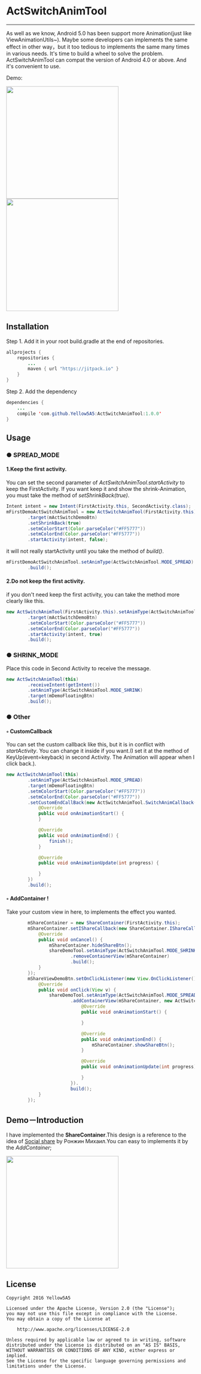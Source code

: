 # ActSwitchAnimTool

---

As well as we know, Android 5.0 has been support more Animation(just like ViewAnimationUtils~). Maybe some developers can implements the same effect in other way，but it too tedious to implements the same many times in various needs. It's time to build a wheel to solve the problem. ActSwitchAnimTool can compat the version of Android 4.0 or above. And it's convenient to use.

Demo:

<img src="image/demo_show1.gif" width=300></img>
<img src="image/demo_show2.gif" width=300></img>


## Installation

Step 1. Add it in your root build.gradle at the end of repositories.

```java
allprojects {
	repositories {
		...
		maven { url "https://jitpack.io" }
	}
}
```
Step 2. Add the dependency

```java
dependencies {
    ...
    compile 'com.github.Yellow5A5:ActSwitchAnimTool:1.0.0'
}
```

## Usage

### ● SPREAD_MODE

#### 1.Keep the first activity.

You can set the second parameter of *ActSwitchAnimTool.startActivity* to keep the FirstActivity. If you want keep it and show the shrink-Animation, you must take the method of *setShrinkBack(true)*.

```java
Intent intent = new Intent(FirstActivity.this, SecondActivity.class);
mFirstDemoActSwitchAnimTool = new ActSwitchAnimTool(FirstActivity.this).setAnimType(ActSwitchAnimTool.MODE_SPREAD)
        .target(mActSwitchDemoBtn)
        .setShrinkBack(true)
        .setmColorStart(Color.parseColor("#FF5777"))
        .setmColorEnd(Color.parseColor("#FF5777"))
        .startActivity(intent, false);
```
it will not really startActivity until you take the method of *build()*.

```java
mFirstDemoActSwitchAnimTool.setAnimType(ActSwitchAnimTool.MODE_SPREAD)
		.build();
```

#### 2.Do not keep the first activity.

if you don't need keep the first activity, you can take the method more clearly like this.

```java
new ActSwitchAnimTool(FirstActivity.this).setAnimType(ActSwitchAnimTool.MODE_SPREAD)
        .target(mActSwitchDemoBtn)
        .setmColorStart(Color.parseColor("#FF5777"))
        .setmColorEnd(Color.parseColor("#FF5777"))
        .startActivity(intent, true)
        .build();
```

### ● SHRINK_MODE

Place this code in Second Activity to receive the message.

```java
new ActSwitchAnimTool(this)
        .receiveIntent(getIntent())
        .setAnimType(ActSwitchAnimTool.MODE_SHRINK)
        .target(mDemoFloatingBtn)
        .build();
```

### ● Other 

#### ◦ CustomCallback

You can set the custom callback like this, but it is in conflict with *startActivity*. You can change it inside if you want.(I set it at the method of KeyUp(event=keyback) in second Activity. The Animation will appear when I click back.). 

```java
new ActSwitchAnimTool(this)
        .setAnimType(ActSwitchAnimTool.MODE_SPREAD)
        .target(mDemoFloatingBtn)
        .setmColorStart(Color.parseColor("#FF5777"))
        .setmColorEnd(Color.parseColor("#FF5777"))
        .setCustomEndCallBack(new ActSwitchAnimTool.SwitchAnimCallback() {
            @Override
            public void onAnimationStart() {
            }

            @Override
            public void onAnimationEnd() {
                finish();
            }

            @Override
            public void onAnimationUpdate(int progress) {

            }
        })
        .build();
```


#### ◦ AddContainer !

Take your custom view in here, to implements the effect you wanted.

```java
        mShareContainer = new ShareContainer(FirstActivity.this);
        mShareContainer.setIShareCallback(new ShareContainer.IShareCallback() {
            @Override
            public void onCancel() {
                mShareContainer.hideShareBtn();
                shareDemoTool.setAnimType(ActSwitchAnimTool.MODE_SHRINK)
                        .removeContainerView(mShareContainer)
                        .build();
            }
        });
        mShareViewDemoBtn.setOnClickListener(new View.OnClickListener() {
            @Override
            public void onClick(View v) {
                shareDemoTool.setAnimType(ActSwitchAnimTool.MODE_SPREAD)
                        .addContainerView(mShareContainer, new ActSwitchAnimTool.SwitchAnimCallback() {
                            @Override
                            public void onAnimationStart() {

                            }

                            @Override
                            public void onAnimationEnd() {
                                mShareContainer.showShareBtn();
                            }

                            @Override
                            public void onAnimationUpdate(int progress) {

                            }
                        }).
                        build();
            }
        });
```


## Demo－Introduction

I have implemented the **ShareContainer**.This design is a reference to the idea of [Social share](https://ios.uplabs.com/posts/social-share-734184f5-822e-4e59-bf44-a713c4595dc0) by Ронжин Михаил.You can easy to implements it by the *AddContainer*;


<img src="image/demo_show2.gif" width=300></img>


## License

    Copyright 2016 Yellow5A5
    
    Licensed under the Apache License, Version 2.0 (the "License");
    you may not use this file except in compliance with the License.
    You may obtain a copy of the License at
    
        http://www.apache.org/licenses/LICENSE-2.0
    
    Unless required by applicable law or agreed to in writing, software
    distributed under the License is distributed on an "AS IS" BASIS,
    WITHOUT WARRANTIES OR CONDITIONS OF ANY KIND, either express or implied.
    See the License for the specific language governing permissions and
    limitations under the License.

